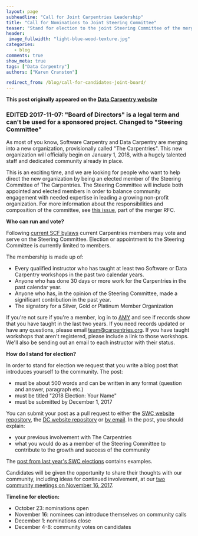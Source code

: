 ```yaml
---
layout: page
subheadline: "Call for Joint Carpentries Leadership"
title: "Call for Nominations to Joint Steering Committee"
teaser: "Stand for election to the joint Steering Committee of the merged Carpentries organization"
header:
 image_fullwidth: "light-blue-wood-texture.jpg"
categories:
   - blog
comments: true
show_meta: true
tags: ["Data Carpentry"]
authors: ["Karen Cranston"]

redirect_from: /blog/call-for-candidates-joint-board/
--- 
```


**This post originally appeared on the [Data Carpentry website](https://datacarpentry.org)**

### EDITED 2017-11-07: "Board of Directors" is a legal term and can't be used for a sponsored project. Changed to "Steering Committee"

As most of you know, Software Carpentry and Data Carpentry are merging into a
new organization, provisionally called "The Carpentries". This new organization
will officially begin on January 1, 2018, with a hugely talented staff and
dedicated community already in place.

This is an exciting time, and we are looking for people who want to  help direct
the new organization by being an elected member of the Steering Committee of The
Carpentries. The Steering Committee will include both appointed and elected members in order
to balance community engagement with needed expertise in leading a growing
non-profit organization. For more information about the responsibilities and
composition of the committee, see [this
issue](https://github.com/carpentries/2017Merger/blob/master/RFCs/RFC2.md), part
of the merger RFC.

**Who can run and vote?**

Following [current SCF
bylaws](https://software-carpentry.org/blog/2014/12/scf-governance.html) current
Carpentries members may vote and serve on the Steering Committee. Election or appointment to
the Steering Committee is currently limited to members.

The membership is made up of:

- Every qualified instructor who has taught at least two Software or Data Carpentry workshops in the past two calendar years.
- Anyone who has done 30 days or more work for the Carpentries in the past calendar year.
- Anyone who has, in the opinion of the Steering Committee, made a significant contribution in the past year.
- The signatory for a Silver, Gold or Platinum Member Organization

If you're not sure if you're a member, log in to
[AMY](https://amy.carpentries.org/account/login/) and see if records show
that you have taught in the last two years. If you need records updated or have
any questions, please email [team@carpentries.org](mailto:team@carpentries.org).
If you have taught workshops that aren't registered, please include a link to
those workshops. We'll also be sending out an email to each instructor with
their status.

**How do I stand for election?**

In order to stand for election we request that you write a blog post that
introduces yourself to the community. The post:

- must be about 500 words and can be written in any format (question and answer, paragraph etc.)
- must be titled "2018 Election: Your Name"
- must be submitted by December 1, 2017

You can submit your post as a pull request to either the [SWC website
repository](https://github.com/swcarpentry/website), the [DC website
repository](https://github.com/datacarpentry/datacarpentry.github.io) or [by
email](mailto:team@carpentries.org). In the post, you should explain:

- your previous involvement with The Carpentries
- what you would do as a member of the Steering Committee to contribute to the growth and success of the community

The [post from last year's SWC elections](https://software-carpentry.org/blog/2017/01/election-update.html) contains examples.

Candidates will be given the opportunity to share their thoughts with our
community, including ideas for continued involvement, at our [two community
meetings on November 16, 2017](http://pad.software-carpentry.org/community-call-2017-11-16).

**Timeline for election:**

- October 23: nominations open
- November 16: nominees can introduce themselves on community calls
- December 1: nominations close
- December 4-8: community votes on candidates
